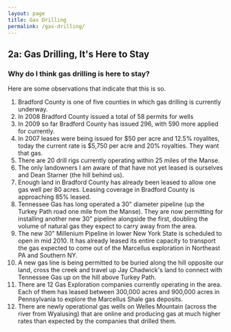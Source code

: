 ```yaml
---
layout: page
title: Gas Drilling
permalink: /gas-drilling/
---
```

## 2a: Gas Drilling, It's Here to Stay

### Why do I think gas drilling is here to stay?

Here are some observations that indicate that this is so.

1. Bradford County is one of five counties in which gas drilling is currently underway.
2. In 2008 Bradford County issued a total of 58 permits for wells
3. In 2009 so far Bradford County has issued 296, with 590 more applied for currently.
4. In 2007 leases were being issued for $50 per acre and 12.5% royalites, today the current rate is $5,750 per acre and 20% royalties. They want that gas.
5. There are 20 drill rigs currently operating within 25 miles of the Manse.
6. The only landowners I am aware of that have not yet leased is ourselves and Dean Starner (the hill behind us).
7. Enough land in Bradford County has already been leased to allow one gas well per 80 acres. Leasing coverage in Bradford County is approaching 85% leased.
8. Tennessee Gas has long operated a 30" diameter pipeline (up the Turkey Path road one mile from the Manse). They are now permitting for installing another new 30" pipeline alongside the first, doubling the volume of natural gas they expect to carry away from the area.
9. The new 30" Millenium Pipeline in lower New York State is scheduled to open in mid 2010. It has already leased its entire capacity to transport the gas expected to come out of the Marcellus exploration in Northeast PA and Southern NY.
10. A new gas line is being permitted to be buried along the hill opposite our land, cross the creek and travel up Jay Chadwick's land to connect with Tennessee Gas up on the hill above Turkey Path.
11. There are 12 Gas Exploration companies currently operating in the area. Each of them has leased between 300,000 acres and 900,000 acres in Pennsylvania to explore the Marcellus Shale gas deposits.
12. There are newly operational gas wells on Welles Mountain (across the river from Wyalusing) that are online and producing gas at much higher rates than expected by the companies that drilled them.